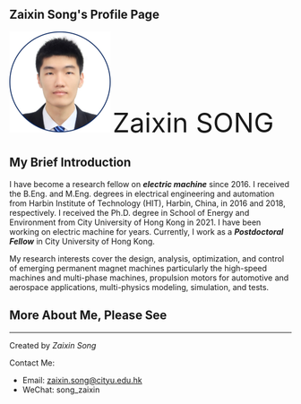 ## Zaixin Song's Profile Page


<img src="https://github.com/songzaixin/cv/raw/zxs-patch-cv/image/icon1.jpg" alt="image-icon1" style="zoom:25%;" />
<left><font size=10> Zaixin SONG </font></left>

## My Brief Introduction

I have become a research fellow on ***electric machine*** since 2016. I received the B.Eng. and M.Eng. degrees in electrical engineering and automation from Harbin Institute of Technology (HIT), Harbin, China, in 2016 and 2018, respectively. I received the Ph.D. degree in School of Energy and Environment from City University of Hong Kong in 2021. I have been working on electric machine for years. Currently, I work as a ***Postdoctoral Fellow*** in City University of Hong Kong. 

My research interests cover the design, analysis, optimization, and control of emerging permanent magnet machines particularly the high-speed machines and multi-phase machines, propulsion motors for automotive and aerospace applications, multi-physics modeling, simulation, and tests.

## More About Me, Please See
---

Created by *Zaixin Song*

Contact Me: 
* Email: zaixin.song@cityu.edu.hk
* WeChat: song_zaixin
